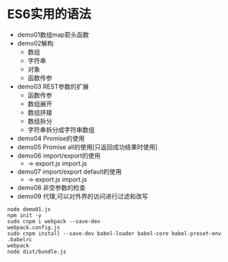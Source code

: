 # ES6实用的语法
* demo01数组map箭头函数
* demo02解构
	* 数组
	* 字符串
	* 对象
	* 函数传参
* demo03 REST参数的扩展
	* 函数传参
	* 数组展开
	* 数组拼接
	* 数组拆分
	* 字符串拆分成字符串数组
* demo04 Promise的使用
* demo05 Promise all的使用[只返回成功结果时使用]
* demo06 import/export的使用
	* -> export.js import.js
* demo07 import/export default的使用
	* -> export.js import.js
* demo08 非空参数的检查
* demo09 代理,可以对外界的访问进行过滤和改写


```node
node demo01.js
npm init -y
sudo cnpm i webpack --save-dev
webpack.config.js
sudo cnpm install --save-dev babel-loader babel-core babel-preset-env
.babelrc
webpack
node dist/bundle.js 
```
